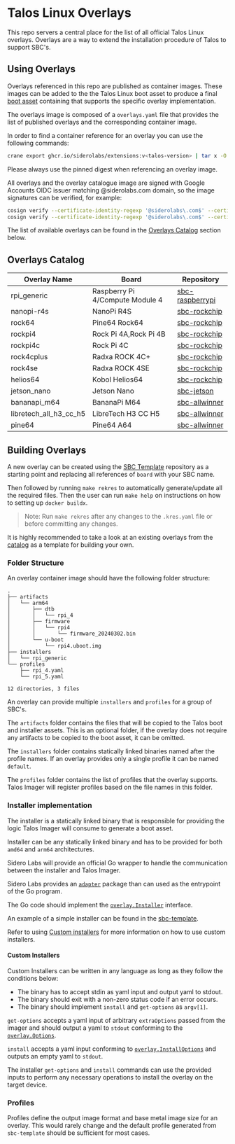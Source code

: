 # Talos Linux Overlays

This repo servers a central place for the list of all official Talos Linux overlays.
Overlays are a way to extend the installation procedure of Talos to support SBC's.

## Using Overlays

Overlays referenced in this repo are published as container images.
These images can be added to the the Talos Linux boot asset to produce a final [boot asset](https://www.talos.dev/latest/talos-guides/install/boot-assets/) containing that supports the specific overlay implementation.

The overlays image is composed of a `overlays.yaml` file that provides the list of published overlays and the corresponding container image.

In order to find a container reference for an overlay you can use the following commands:

```bash
crane export ghcr.io/siderolabs/extensions:v<talos-version> | tar x -O overlays.yaml | yq '.overlays[] | select(.name == "<overlay-name>") | .image + "@" + .digest'
```

Please always use the pinned digest when referencing an overlay image.

All overlays and the overlay catalogue image are signed with Google Accounts OIDC issuer matching @siderolabs.com domain, so the image signatures can be verified, for example:

```bash
cosign verify --certificate-identity-regexp '@siderolabs\.com$' --certificate-oidc-issuer https://accounts.google.com ghcr.io/siderolabs/overlays:v1.7.0
cosign verify --certificate-identity-regexp '@siderolabs\.com$' --certificate-oidc-issuer https://accounts.google.com ghcr.io/siderolabs/sbc-raspberry-pi:v0.1.0
```

The list of available overlays can be found in the [Overlays Catalog](#overlays-catalog) section below.

## Overlays Catalog

| Overlay Name           | Board                           | Repository                                                       |
| ---------------------- | ------------------------------- | ---------------------------------------------------------------- |
| rpi_generic            | Raspberry Pi 4/Compute Module 4 | [sbc-raspberrypi](https://github.com/siderolabs/sbc-raspberrypi) |
| nanopi-r4s             | NanoPi R4S                      | [sbc-rockchip](https://github.com/siderolabs/sbc-rockchip)       |
| rock64                 | Pine64 Rock64                   | [sbc-rockchip](https://github.com/siderolabs/sbc-rockchip)       |
| rockpi4                | Rock Pi 4A,Rock Pi 4B           | [sbc-rockchip](https://github.com/siderolabs/sbc-rockchip)       |
| rockpi4c               | Rock Pi 4C                      | [sbc-rockchip](https://github.com/siderolabs/sbc-rockchip)       |
| rock4cplus             | Radxa ROCK 4C+                  | [sbc-rockchip](https://github.com/siderolabs/sbc-rockchip)       |
| rock4se                | Radxa ROCK 4SE                  | [sbc-rockchip](https://github.com/siderolabs/sbc-rockchip)       |
| helios64               | Kobol Helios64                  | [sbc-rockchip](https://github.com/siderolabs/sbc-rockchip)       |
| jetson_nano            | Jetson Nano                     | [sbc-jetson](https://github.com/siderolabs/sbc-jetson)           |
| bananapi_m64           | BananaPi M64                    | [sbc-allwinner](https://github.com/siderolabs/sbc-allwinner)     |
| libretech_all_h3_cc_h5 | LibreTech H3 CC H5              | [sbc-allwinner](https://github.com/siderolabs/sbc-allwinner)     |
| pine64                 | Pine64 A64                      | [sbc-allwinner](https://github.com/siderolabs/sbc-allwinner)     |

## Building Overlays

A new overlay can be created using the [SBC Template](https://github.com/siderolabs/sbc-template) repository as a starting point and
replacing all references of `board` with  your SBC name.

Then followed by running `make rekres` to automatically generate/update all the required files.
Then the user can run `make help` on instructions on how to setting up `docker buildx`.

> Note: Run `make rekres` after any changes to the `.kres.yaml` file or before committing any changes.

It is highly recommended to take a look at an existing overlays from the [catalog](#overlays-catalog) as a template for building your own.


### Folder Structure

An overlay container image should have the following folder structure:

```text
.
├── artifacts
│   └── arm64
│       ├── dtb
│       │   └── rpi_4
│       ├── firmware
│       │   └── rpi4
│       │       └── firmware_20240302.bin
│       └── u-boot
│           └── rpi4.uboot.img
├── installers
│   └── rpi_generic
└── profiles
    ├── rpi_4.yaml
    └── rpi_5.yaml

12 directories, 3 files
```

An overlay can provide multiple `installers` and `profiles` for a group of SBC's.

The `artifacts` folder contains the files that will be copied to the Talos boot and installer assets.
This is an optional folder, if the overlay does not require any artifacts to be copied to the boot asset, it can be omitted.

The `installers` folder contains statically linked binaries named after the profile names.
If an overlay provides only a single profile it can be named `default`.

The `profiles` folder contains the list of profiles that the overlay supports.
Talos Imager will register profiles based on the file names in this folder.

### Installer implementation

The installer is a statically linked binary that is responsible for providing the logic Talos Imager will consume to generate a boot asset.

Installer can be any statically linked binary and has to be provided for both `amd64` and `arm64` architectures.

Sidero Labs will provide an official Go wrapper to handle the communication between the installer and Talos Imager.

Sidero Labs provides an [`adapter`](https://pkg.go.dev/github.com/siderolabs/talos/pkg/machinery/overlay/adapter#Execute) package than can used as the entrypoint of the Go program.

The Go code should implement the [`overlay.Installer`](https://pkg.go.dev/github.com/siderolabs/talos/pkg/machinery/overlay#Installer) interface.

An example of a simple installer can be found in the [sbc-template](https://github.com/siderolabs/sbc-template/blob/main/installers/board/src/main.go).

Refer to using [Custom installers](#custom-installers) for more information on how to use custom installers.

#### Custom Installers

Custom Installers can be written in any language as long as they follow the conditions below:

* The binary has to accept stdin as yaml input and output yaml to stdout.
* The binary should exit with a non-zero status code if an error occurs.
* The binary should implement `install` and `get-options` as `argv[1]`.

`get-options` accepts a yaml input of arbitrary `extraOptions` passed from the imager and should output a yaml to `stdout` conforming to the [`overlay.Options`](https://pkg.go.dev/github.com/siderolabs/talos/pkg/machinery/overlay#Options).

`install` accepts a yaml input conforming to [`overlay.InstallOptions`](https://pkg.go.dev/github.com/siderolabs/talos/pkg/machinery/overlay#InstallOptions) and outputs an empty yaml to `stdout`.

The installer `get-options` and `install` commands can use the provided inputs to perform any necessary operations to install the overlay on the target device.

### Profiles

Profiles define the output image format and base metal image size for an overlay.
This would rarely change and the default profile generated from `sbc-template` should be sufficient for most cases.
